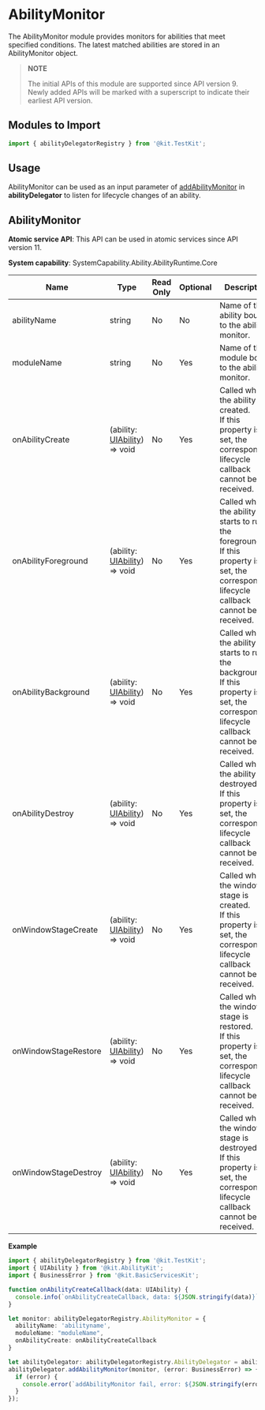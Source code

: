# AbilityMonitor

The AbilityMonitor module provides monitors for abilities that meet specified conditions. The latest matched abilities are stored in an AbilityMonitor object.

> **NOTE**
> 
> The initial APIs of this module are supported since API version 9. Newly added APIs will be marked with a superscript to indicate their earliest API version. 

## Modules to Import

```ts
import { abilityDelegatorRegistry } from '@kit.TestKit';
```

## Usage

AbilityMonitor can be used as an input parameter of [addAbilityMonitor](../apis-test-kit/js-apis-inner-application-abilityDelegator.md#addabilitymonitor9) in **abilityDelegator** to listen for lifecycle changes of an ability.

## AbilityMonitor

**Atomic service API**: This API can be used in atomic services since API version 11.

**System capability**: SystemCapability.Ability.AbilityRuntime.Core

| Name                                                        | Type    | Read Only| Optional| Description                                                        |
| ------------------------------------------------------------ | -------- | ---- | ---- | ------------------------------------------------------------ |
| abilityName                                                  | string   | No  | No  | Name of the ability bound to the ability monitor.|
| moduleName                                                  | string   | No  | Yes  | Name of the module bound to the ability monitor.|
| onAbilityCreate | (ability: [UIAbility](js-apis-app-ability-uiAbility.md)) => void | No  | Yes  | Called when the ability is created.<br>If this property is not set, the corresponding lifecycle callback cannot be received.|
| onAbilityForeground | (ability: [UIAbility](js-apis-app-ability-uiAbility.md)) => void | No  | Yes  | Called when the ability starts to run in the foreground.<br>If this property is not set, the corresponding lifecycle callback cannot be received.|
| onAbilityBackground | (ability: [UIAbility](js-apis-app-ability-uiAbility.md)) => void | No  | Yes  | Called when the ability starts to run in the background.<br>If this property is not set, the corresponding lifecycle callback cannot be received.|
| onAbilityDestroy | (ability: [UIAbility](js-apis-app-ability-uiAbility.md)) => void | No  | Yes  | Called when the ability is destroyed.<br>If this property is not set, the corresponding lifecycle callback cannot be received.|
| onWindowStageCreate | (ability: [UIAbility](js-apis-app-ability-uiAbility.md)) => void | No  | Yes  | Called when the window stage is created.<br>If this property is not set, the corresponding lifecycle callback cannot be received.|
| onWindowStageRestore | (ability: [UIAbility](js-apis-app-ability-uiAbility.md)) => void | No  | Yes  | Called when the window stage is restored.<br>If this property is not set, the corresponding lifecycle callback cannot be received.|
| onWindowStageDestroy | (ability: [UIAbility](js-apis-app-ability-uiAbility.md)) => void | No  | Yes  | Called when the window stage is destroyed.<br>If this property is not set, the corresponding lifecycle callback cannot be received.|

**Example**

```ts
import { abilityDelegatorRegistry } from '@kit.TestKit';
import { UIAbility } from '@kit.AbilityKit';
import { BusinessError } from '@kit.BasicServicesKit';

function onAbilityCreateCallback(data: UIAbility) {
  console.info(`onAbilityCreateCallback, data: ${JSON.stringify(data)}`);
}

let monitor: abilityDelegatorRegistry.AbilityMonitor = {
  abilityName: 'abilityname',
  moduleName: "moduleName",
  onAbilityCreate: onAbilityCreateCallback
}

let abilityDelegator: abilityDelegatorRegistry.AbilityDelegator = abilityDelegatorRegistry.getAbilityDelegator();
abilityDelegator.addAbilityMonitor(monitor, (error: BusinessError) => {
  if (error) {
    console.error(`addAbilityMonitor fail, error: ${JSON.stringify(error)}`);
  }
});
```

